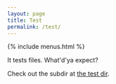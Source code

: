 ```yaml
---
layout: page
title: Test
permalink: /test/
---
```


{% include menus.html %}


It tests files. What'd'ya expect?

Check out the subdir at [the test dir](/test/insider/).
